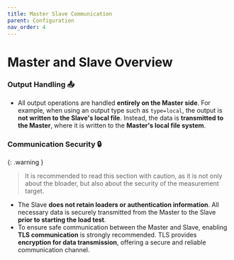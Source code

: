 ```yaml
---
title: Master Slave Communication
parent: Configuration
nav_order: 4
---
```


# Master and Slave Overview

### Output Handling 📤
- All output operations are handled **entirely on the Master side**. For example, when using an output type such as `type=local`, the output is **not written to the Slave's local file**. Instead, the data is **transmitted to the Master**, where it is written to the **Master's local file system**.

### Communication Security 🔒

{: .warning }
> It is recommended to read this section with caution, as it is not only about the bloader, but also about the security of the measurement target.

- The Slave **does not retain loaders or authentication information**. All necessary data is securely transmitted from the Master to the Slave **prior to starting the load test**. 
- To ensure safe communication between the Master and Slave, enabling **TLS communication** is strongly recommended. TLS provides **encryption for data transmission**, offering a secure and reliable communication channel. 

